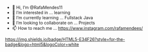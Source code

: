 - 👋 Hi, I’m @RafaMendes11
- 👀 I’m interested in ... learning
- 🌱 I’m currently learning ... Fullstack Java
- 💞️ I’m looking to collaborate on ... Projects 
- 📫 How to reach me ... https://www.instagram.com/rafamendees/


https://img.shields.io/badge/HTML5-E34F26?style=for-the-badge&logo=html5&logoColor=white
